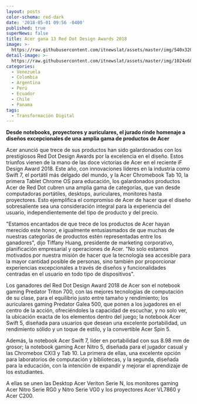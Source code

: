 ```yaml
---
layout: posts
color-schema: red-dark
date: '2018-05-01 09:56 -0400'
published: true
superNews: false
title: Acer gana 13 Red Dot Design Awards 2018
image: >-
  https://raw.githubusercontent.com/itnewslat/assets/master/img/540x320/Acer-Award-p.jpg
detail-image: >-
  https://raw.githubusercontent.com/itnewslat/assets/master/img/1024x680/Acer-Award-g.jpg
categories:
  - Venezuela
  - Colombia
  - Argentina
  - Perú
  - Ecuador
  - Chile
  - Panama
tags:
  - Transformación Digital
---
```

**Desde notebooks, proyectores y auriculares, el jurado rinde homenaje a diseños excepcionales de una amplia gama de productos de Acer**

Acer anunció que trece de sus productos han sido galardonados con los prestigiosos Red Dot Design Awards por la excelencia en el diseño. Estos triunfos vienen de la mano de las doce victorias de Acer en el reciente iF Design Award 2018. Este año, con innovaciones líderes en la industria como Swift 7, el portátil más delgado del mundo, y la Acer Chromebook Tab 10, la primera Tablet Chrome OS para educación, los galardonados productos Acer de Red Dot cubren una amplia gama de categorías, que van desde computadoras portátiles, desktops, auriculares, monitores hasta proyectores. Esto ejemplifica el compromiso de Acer de hacer que el diseño sobresaliente sea una consideración integral para la experiencia del usuario, independientemente del tipo de producto y del precio.

"Estamos encantados de que trece de los productos de Acer hayan merecido este honor, e igualmente entusiasmados de que muchas de nuestras categorías de productos estén representadas entre los ganadores", dijo Tiffany Huang, presidente de marketing corporativo, planificación empresarial y operaciones de Acer. "No solo estamos motivados por nuestra misión de hacer que la tecnología sea accesible para la mayor cantidad posible de personas, sino también por proporcionar experiencias excepcionales a través de diseños y funcionalidades centradas en el usuario en todo tipo de dispositivos".

Los ganadores del Red Dot Design Award 2018 de Acer son el notebook gaming Predator Triton 700, con las mejores tecnologías de computación de su clase, para el equilibrio justo entre tamaño y rendimiento; los auriculares gaming Predator Galea 500, que ponen a los jugadores en el centro de la acción, ofreciéndoles la capacidad de escuchar, y no solo ver, la ubicación exacta de los elementos dentro del juego; la notebook Acer Swift 5, diseñada para usuarios que desean una excelente portabilidad, un rendimiento sólido y un toque de estilo, y la convertible Acer Spin 5.

Además, la notebook Acer Swift 7, líder en portabilidad con sus 8.98 mm de grosor; la notebook gaming Acer Nitro 5, diseñada para el jugador casual y las Chromebox CXI3 y Tab 10. La primera de ellas, una excelente opción para laboratorios de computación y bibliotecas, y la segunda, diseñada para la educación, con la intención de expandir y mejorar el aprendizaje de los estudiantes.

A ellas se unen las Desktop Acer Veriton Serie N, los monitores gaming Acer Nitro Serie RG0 y Nitro Serie VG0 y los proyectores Acer VL7860 y Acer C200.